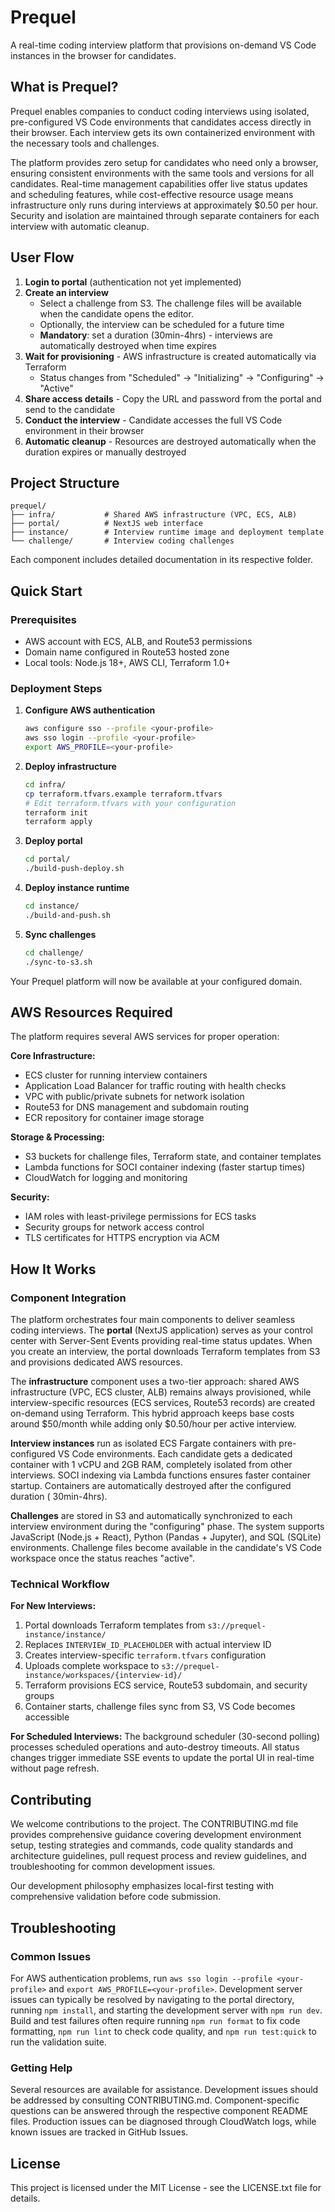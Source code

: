 # Prequel

A real-time coding interview platform that provisions on-demand VS Code instances in the browser for candidates.

## What is Prequel?

Prequel enables companies to conduct coding interviews using isolated, pre-configured VS Code environments that
candidates access directly in their browser. Each interview gets its own containerized environment with the necessary
tools and challenges.

The platform provides zero setup for candidates who need only a browser, ensuring consistent environments with the same
tools and versions for all candidates. Real-time management capabilities offer live status updates and scheduling
features, while cost-effective resource usage means infrastructure only runs during interviews at approximately $0.50
per hour. Security and isolation are maintained through separate containers for each interview with automatic cleanup.

## User Flow

1. **Login to portal** (authentication not yet implemented)
2. **Create an interview**
    - Select a challenge from S3. The challenge files will be available when the candidate opens the editor.
    - Optionally, the interview can be scheduled for a future time
    - **Mandatory**: set a duration (30min-4hrs) - interviews are automatically destroyed when time expires
3. **Wait for provisioning** - AWS infrastructure is created automatically via Terraform
    - Status changes from "Scheduled" → "Initializing" → "Configuring" → "Active"
4. **Share access details** - Copy the URL and password from the portal and send to the candidate
5. **Conduct the interview** - Candidate accesses the full VS Code environment in their browser
6. **Automatic cleanup** - Resources are destroyed automatically when the duration expires or manually destroyed

## Project Structure

```
prequel/
├── infra/           # Shared AWS infrastructure (VPC, ECS, ALB)
├── portal/          # NextJS web interface
├── instance/        # Interview runtime image and deployment template  
└── challenge/       # Interview coding challenges
```

Each component includes detailed documentation in its respective folder.

## Quick Start

### Prerequisites

- AWS account with ECS, ALB, and Route53 permissions
- Domain name configured in Route53 hosted zone
- Local tools: Node.js 18+, AWS CLI, Terraform 1.0+

### Deployment Steps

1. **Configure AWS authentication**
   ```bash
   aws configure sso --profile <your-profile>
   aws sso login --profile <your-profile>
   export AWS_PROFILE=<your-profile>
   ```

2. **Deploy infrastructure**
   ```bash
   cd infra/
   cp terraform.tfvars.example terraform.tfvars
   # Edit terraform.tfvars with your configuration
   terraform init
   terraform apply
   ```

3. **Deploy portal**
   ```bash
   cd portal/
   ./build-push-deploy.sh
   ```

4. **Deploy instance runtime**
   ```bash
   cd instance/
   ./build-and-push.sh
   ```

5. **Sync challenges**
   ```bash
   cd challenge/
   ./sync-to-s3.sh
   ```

Your Prequel platform will now be available at your configured domain.

## AWS Resources Required

The platform requires several AWS services for proper operation:

**Core Infrastructure:**

- ECS cluster for running interview containers
- Application Load Balancer for traffic routing with health checks
- VPC with public/private subnets for network isolation
- Route53 for DNS management and subdomain routing
- ECR repository for container image storage

**Storage & Processing:**

- S3 buckets for challenge files, Terraform state, and container templates
- Lambda functions for SOCI container indexing (faster startup times)
- CloudWatch for logging and monitoring

**Security:**

- IAM roles with least-privilege permissions for ECS tasks
- Security groups for network access control
- TLS certificates for HTTPS encryption via ACM

## How It Works

### Component Integration

The platform orchestrates four main components to deliver seamless coding interviews. The **portal** (NextJS
application) serves as your control center with Server-Sent Events providing real-time status updates. When you create
an interview, the portal downloads Terraform templates from S3 and provisions dedicated AWS resources.

The **infrastructure** component uses a two-tier approach: shared AWS infrastructure (VPC, ECS cluster, ALB) remains
always provisioned, while interview-specific resources (ECS services, Route53 records) are created on-demand using
Terraform. This hybrid approach keeps base costs around $50/month while adding only $0.50/hour per active interview.

**Interview instances** run as isolated ECS Fargate containers with pre-configured VS Code environments. Each candidate
gets a dedicated container with 1 vCPU and 2GB RAM, completely isolated from other interviews. SOCI indexing via Lambda
functions ensures faster container startup. Containers are automatically destroyed after the configured duration (
30min-4hrs).

**Challenges** are stored in S3 and automatically synchronized to each interview environment during the "configuring"
phase. The system supports JavaScript (Node.js + React), Python (Pandas + Jupyter), and SQL (SQLite) environments.
Challenge files become available in the candidate's VS Code workspace once the status reaches "active".

### Technical Workflow

**For New Interviews:**

1. Portal downloads Terraform templates from `s3://prequel-instance/instance/`
2. Replaces `INTERVIEW_ID_PLACEHOLDER` with actual interview ID
3. Creates interview-specific `terraform.tfvars` configuration
4. Uploads complete workspace to `s3://prequel-instance/workspaces/{interview-id}/`
5. Terraform provisions ECS service, Route53 subdomain, and security groups
6. Container starts, challenge files sync from S3, VS Code becomes accessible

**For Scheduled Interviews:**
The background scheduler (30-second polling) processes scheduled operations and auto-destroy timeouts. All status
changes trigger immediate SSE events to update the portal UI in real-time without page refresh.

## Contributing

We welcome contributions to the project. The CONTRIBUTING.md file provides comprehensive guidance covering development
environment setup, testing strategies and commands, code quality standards and architecture guidelines, pull request
process and review guidelines, and troubleshooting for common development issues.

Our development philosophy emphasizes local-first testing with comprehensive validation before code submission.

## Troubleshooting

### Common Issues

For AWS authentication problems, run `aws sso login --profile <your-profile>` and `export AWS_PROFILE=<your-profile>`.
Development server issues can typically be resolved by navigating to the portal directory, running `npm install`, and
starting the development server with `npm run dev`. Build and test failures often require running `npm run format` to
fix code formatting, `npm run lint` to check code quality, and `npm run test:quick` to run the validation suite.

### Getting Help

Several resources are available for assistance. Development issues should be addressed by consulting CONTRIBUTING.md.
Component-specific questions can be answered through the respective component README files. Production issues can be
diagnosed through CloudWatch logs, while known issues are tracked in GitHub Issues.

## License

This project is licensed under the MIT License - see the LICENSE.txt file for details.